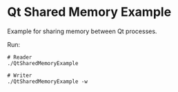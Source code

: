Qt Shared Memory Example
========================

Example for sharing memory between Qt processes.

Run:
```shell
# Reader
./QtSharedMemoryExample
```

```shell
# Writer
./QtSharedMemoryExample -w
```